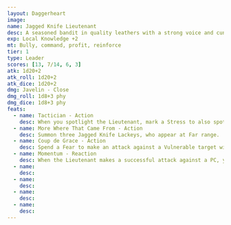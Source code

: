 ```yaml
---
layout: Daggerheart
image:
name: Jagged Knife Lieutenant
desc: A seasoned bandit in quality leathers with a strong voice and cunning eyes.
exp: Local Knowledge +2
mt: Bully, command, profit, reinforce
tier: 1
type: Leader
scores: [13, 7/14, 6, 3]
atk: 1d20+2
atk_roll: 1d20+2
atk_dice: 1d20+2
dmg: Javelin - Close
dmg_roll: 1d8+3 phy
dmg_dice: 1d8+3 phy
feats:
  - name: Tactician - Action
    desc: When you spotlight the Lieutenant, mark a Stress to also spotlight two allies within Close range.
  - name: More Where That Came From - Action
    desc: Summon three Jagged Knife Lackeys, who appear at Far range.
  - name: Coup de Grace - Action
    desc: Spend a Fear to make an attack against a Vulnerable target within Close range. On a success, deal 2d6+12 physical damage and the target must mark a Stress.
  - name: Momentum - Reaction
    desc: When the Lieutenant makes a successful attack against a PC, you gain a Fear.
  - name: 
    desc: 
  - name: 
    desc: 
  - name: 
    desc: 
  - name: 
    desc: 
---
```

